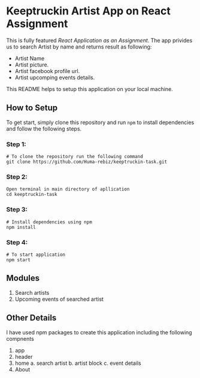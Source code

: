 # Keeptruckin Artist App on React Assignment

This is fully featured *React Application as an Assignment*. The app privides us to search Artist by name and returns result as following:
- Artist Name
- Artist picture.
- Artist facebook profile url.
- Artist upcomping events details.

This README helps to setup this application on your local machine.

## How to Setup

To get start, simply clone this repository and run `npm` to install dependencies and follow the following steps.

### Step 1:

```
# To clone the repository run the following command 
git clone https://github.com/Huma-rebiz/keeptruckin-task.git

```

### Step 2:

```
Open terminal in main directory of apllication
cd keeptruckin-task

```

### Step 3:

```
# Install dependencies using npm
npm install

```

### Step 4:
```
# To start application
npm start
```

## Modules

1. Search artists
2. Upcoming events of searched artist

## Other Details
I have used npm packages to create this application including the following compnents 
1. app
2. header
3. home
      a. search artist
      b. artist block
      c. event details
4. About
